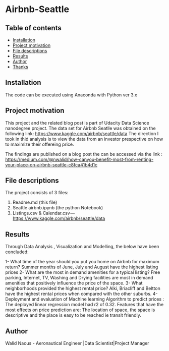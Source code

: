 # Airbnb-Seattle

## Table of contents

- [Installation](#installation)
- [Project motivation](#project-motivation)
- [File descriptions](#file-descriptions)
- [Results](#results)
- [Author](#Author)
- [Thanks](#thanks)

## Installation

The code can be executed using Anaconda with Python ver 3.x 

## Project motivation
This project and the related blog post is part of Udacity Data Science nanodegree project. The data set for Airbnb Seatlle was obtained
on the following link: https://www.kaggle.com/airbnb/seattle/data
The direction I took in thid analysis is to view the data from an investor prespective on how to maximize their offereing price.

The findings are published on a blog post the can be accessed via the link : https://medium.com/@nwalid/how-canyou-benefit-most-from-renting-your-place-on-airbnb-seattle-c8fca41b4d1c

## File descriptions
The project consists of 3 files:
1. Readme.md (this file)
2. Seattle airbnb.ipynb (the python Notebook)
3. Listings.csv & Calendar.csv — https://www.kaggle.com/airbnb/seattle/data 

## Results
Through Data Analysis , Visualization and Modelling, the below have been concluded:

1- What time of the year should you put you home on Airbnb for maximum return? Summer months of June, July and August have the highest listing prices
2- What are the most in demand amenities for a typical listing? Free parking, Internet, TV, Washing and Drying facilities are most in demand amenities that positively influence the price of the space.
3- What neighborhoods provided the highest rental price? Alki, Briacliff and Beltton have the highest rental prices when compared with the other suburbs.
4- Deployment and evaluation of Machine learning Algorithm to predict prices : The deployed linear regression model had r2 of 0.32. Features that have the most effects on price prediction are: The location of space, the space is descriptive and the place is easy to be reached ie transit friendly.

## Author

Walid Naous - Aeronautical Engineer |Data Scientist|Project Manager
